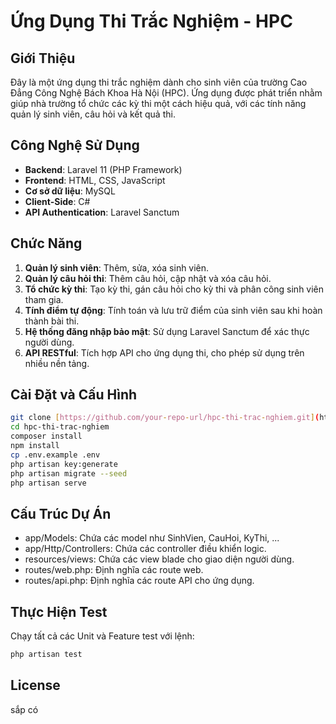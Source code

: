 # Ứng Dụng Thi Trắc Nghiệm - HPC

## Giới Thiệu
Đây là một ứng dụng thi trắc nghiệm dành cho sinh viên của trường Cao Đẳng Công Nghệ Bách Khoa Hà Nội (HPC). Ứng dụng được phát triển nhằm giúp nhà trường tổ chức các kỳ thi một cách hiệu quả, với các tính năng quản lý sinh viên, câu hỏi và kết quả thi.

## Công Nghệ Sử Dụng
- **Backend**: Laravel 11 (PHP Framework)
- **Frontend**: HTML, CSS, JavaScript
- **Cơ sở dữ liệu**: MySQL
- **Client-Side**: C#
- **API Authentication**: Laravel Sanctum

## Chức Năng
1. **Quản lý sinh viên**: Thêm, sửa, xóa sinh viên.
2. **Quản lý câu hỏi thi**: Thêm câu hỏi, cập nhật và xóa câu hỏi.
3. **Tổ chức kỳ thi**: Tạo kỳ thi, gán câu hỏi cho kỳ thi và phân công sinh viên tham gia.
4. **Tính điểm tự động**: Tính toán và lưu trữ điểm của sinh viên sau khi hoàn thành bài thi.
5. **Hệ thống đăng nhập bảo mật**: Sử dụng Laravel Sanctum để xác thực người dùng.
6. **API RESTful**: Tích hợp API cho ứng dụng thi, cho phép sử dụng trên nhiều nền tảng.

## Cài Đặt và Cấu Hình

```bash
git clone [https://github.com/your-repo-url/hpc-thi-trac-nghiem.git](https://github.com/copecute/trac-nghiem-hpc.git)
cd hpc-thi-trac-nghiem
composer install
npm install
cp .env.example .env
php artisan key:generate
php artisan migrate --seed
php artisan serve
```
## Cấu Trúc Dự Án
- app/Models: Chứa các model như SinhVien, CauHoi, KyThi, ...
- app/Http/Controllers: Chứa các controller điều khiển logic.
- resources/views: Chứa các view blade cho giao diện người dùng.
- routes/web.php: Định nghĩa các route web.
- routes/api.php: Định nghĩa các route API cho ứng dụng.

## Thực Hiện Test
Chạy tất cả các Unit và Feature test với lệnh:
```bash
php artisan test
```
## License
sắp có
